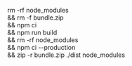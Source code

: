 rm -rf node_modules \
&& rm -f bundle.zip \
&& npm ci \
&& npm run build \
&& rm -rf node_modules \
&& npm ci --production \
&& zip -r bundle.zip ./dist node_modules
